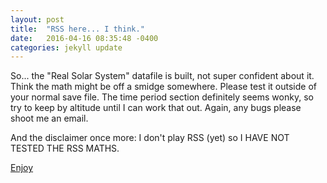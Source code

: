 ```yaml
---
layout: post
title:  "RSS here... I think."
date:   2016-04-16 08:35:48 -0400
categories: jekyll update
---
```

So... the "Real Solar System" datafile is built, not super confident about it.
Think the math might be off a smidge somewhere. Please test it outside of your
normal save file. The time period section definitely seems wonky, so try to keep
by altitude until I can work that out. Again, any bugs please shoot me an email.

And the disclaimer once more:
I don't play RSS (yet) so I HAVE NOT TESTED THE RSS MATHS.

[Enjoy](/calc/)
